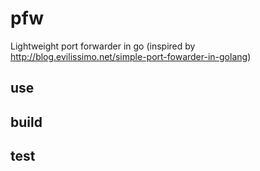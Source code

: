 # pfw
Lightweight port forwarder in go (inspired by http://blog.evilissimo.net/simple-port-fowarder-in-golang)

## use

## build

## test
